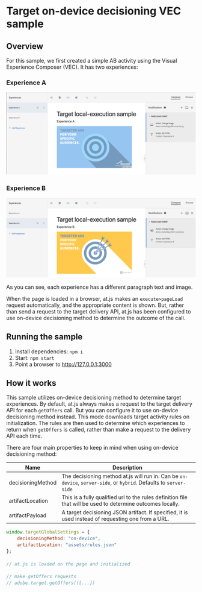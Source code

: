 # Target on-device decisioning VEC sample

## Overview

For this sample, we first created a simple AB activity using the Visual Experience Composer (VEC).  It has two experiences:

### Experience A
![Experience A](vec-exp-a.png)

### Experience B

![Experience B](vec-exp-b.png)

As you can see, each experience has a different paragraph text and image.

When the page is loaded in a browser, at.js makes an `execute>pageLoad` request automatically, and the appropriate content is shown.  But, rather than send a request to the target delivery API, at.js has been configured to use on-device decisioning method to determine the outcome of the call. 

## Running the sample
1. Install dependencies: `npm i`
2. Start: `npm start`
3. Point a browser to http://127.0.0.1:3000


## How it works

This sample utilizes on-device decisioning method to determine target experiences.  By default, at.js always makes a request to the target delivery API for each `getOffers` call.  But you can configure it to use on-device decisioning method instead.  This mode downloads target activity rules on initialization.   The rules are then used to determine which experiences to return when `getOffers` is called, rather than make a request to the delivery API each time.

There are four main properties to keep in mind when using on-device decisioning method:

| Name                      | Description                                                                         |
|---------------------------|-------------------------------------------------------------------------------------|
| decisioningMethod         | The decisioning method at.js will run in.  Can be `on-device`, `server-side`, or `hybrid`. Defaults to `server-side`      |
| artifactLocation          | This is a fully qualified url to the rules definition file that will be used to determine outcomes locally.  |
| artifactPayload           | A target decisioning JSON artifact. If specified, it is used instead of requesting one from a URL. |

```js
window.targetGlobalSettings = {
    decisioningMethod: "on-device",
    artifactLocation: "assets/rules.json"
};

// at.js is loaded on the page and initialized 

// make getOffers requests
// adobe.target.getOffers(({...})
```

